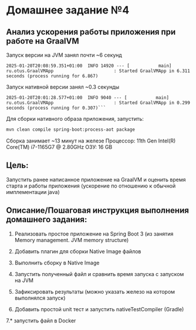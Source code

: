# Домашнее задание №4

## Анализ ускорения работы приложения при работе на GraalVM

Запуск версии на JVM занял почти ~6 секунд
```console
2025-01-20T20:08:59.351+01:00  INFO 14920 --- [           main] ru.otus.GraalVMApp                       : Started GraalVMApp in 6.311 seconds (process running for 6.867)
```
Запуск нативной версии занял ~0.3 секунды

```console
2025-01-20T20:01:28.577+01:00  INFO 9040 --- [           main] ru.otus.GraalVMApp                       : Started GraalVMApp in 0.299 seconds (process running for 0.307)```
```
Для сборки нативного образа приложения, запустить:

```bash 
mvn clean compile spring-boot:process-aot package 
```
Сборка занимает ~13 минут на железе
Процессор: 11th Gen Intel(R) Core(TM) i7-1165G7 @ 2.80GHz
ОЗУ: 16 GB

## Цель:

Запустить ранее написанное приложение на GraalVM и оценить время старта и работы 
приложения (ускорение по отношению к обычной имплементации java)

## Описание/Пошаговая инструкция выполнения домашнего задания:

1. Реализовать простое приложение на Spring Boot 3 (из занятия Memory management. 
JVM memory structure)

2. Добавить плагин для сборки Native Image файлов

3. Выполнить сборку в Native Image

4. Запустить полученный файл и сравнить время запуска с запуском на JVM

5. Зафиксировать результаты (можно указать железо на котором выполнялся запуск)

6. Добавить простой unit тест и запустить nativeTestCompiler (Gradle)

7.* запустить файл в Docker


